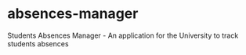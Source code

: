 # absences-manager
Students Absences Manager - An application for the University to track students absences
